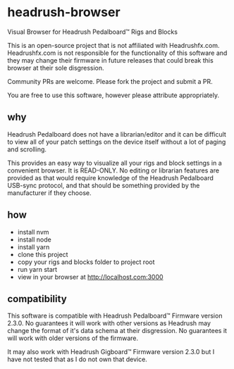 # headrush-browser
Visual Browser for Headrush Pedalboard™ Rigs and Blocks

This is an open-source project that is not affiliated with Headrushfx.com.  Headrushfx.com is not responsible for the functionality of this software and they may change their firmware in future releases that could break this browser at their sole disgression.  

Community PRs are welcome.  Please fork the project and submit a PR. 

You are free to use this software, however please attribute appropriately.

## why

Headrush Pedalboard does not have a librarian/editor and it can be difficult to view all of your patch settings on the device itself without a lot of paging and scrolling.

This provides an easy way to visualize all your rigs and block settings in a convenient browser.   It is READ-ONLY.  No editing or librarian features are provided as that would require knowledge of the Headrush Pedalboard USB-sync protocol, and that should be something provided by the manufacturer if they choose.

## how

- install nvm
- install node
- install yarn
- clone this project
- copy your rigs and blocks folder to project root
- run yarn start
- view in your browser at http://localhost.com:3000

## compatibility

This software is compatible with Headrush Pedalboard™ Firmware version 2.3.0.   No guarantees it will work with other versions as Headrush may change the format of it's data schema at their disgression.  No guarantees it will work with older versions of the firmware.

It may also work with Headrush Gigboard™ Firmware version 2.3.0 but I have not tested that as I do not own that device.
